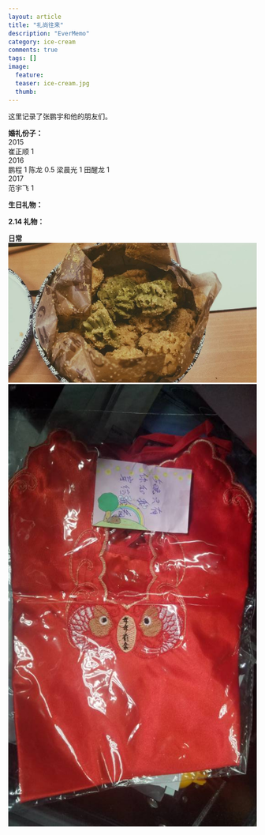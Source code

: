 ```yaml
---
layout: article
title: "礼尚往来"
description: "EverMemo"
category: ice-cream
comments: true
tags: []
image:
  feature:
  teaser: ice-cream.jpg
  thumb:
---
```


这里记录了张鹏宇和他的朋友们。



**婚礼份子：**  
2015  
崔正顺 1  
2016  
鹏程 1 陈龙 0.5 梁晨光 1 田醒龙 1  
2017  
范宇飞 1  

**生日礼物：**  

**2.14 礼物：**  

**日常**  
![](/blog/礼尚往来/cookies.jpg)  
![](/blog/礼尚往来/red.jpg)
